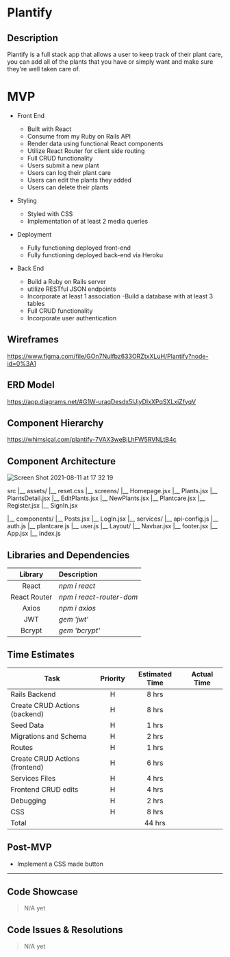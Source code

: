 # Plantify

## Description
Plantify is a full stack app that allows a user to keep track of their plant care, you can add all of the plants that you have or simply want and make sure they're well taken care of.

# MVP

- Front End
  - Built with React
  - Consume from my Ruby on Rails API 
  - Render data using functional React components
  - Utilize React Router for client side routing
  - Full CRUD functionality 
  - Users submit a new plant
  - Users can log their plant care
  - Users can edit the plants they added
  - Users can delete their plants

- Styling
  - Styled with CSS
  - Implementation of at least 2 media queries

- Deployment
  - Fully functioning deployed front-end
  - Fully functioning deployed back-end via Heroku

- Back End
  - Build a Ruby on Rails server
  - utilize RESTful JSON endpoints
  - Incorporate at least 1 association
  -Build a database with at least 3 tables
  - Full CRUD functionality 
  - Incorporate user authentication


## Wireframes

https://www.figma.com/file/GOn7Nulfbz633ORZtxXLuH/Plantify?node-id=0%3A1

## ERD Model

https://app.diagrams.net/#G1W-uraqDesdx5lJjyDIxXPqSXLxiZfyqV
## Component Hierarchy
https://whimsical.com/plantify-7VAX3weBjLhFW5RVNLtB4c


## Component Architecture
![Screen Shot 2021-08-11 at 17 32 19](https://user-images.githubusercontent.com/84581353/129106338-edce7052-773c-4bf6-ae87-cc8a1018ccfc.png)

src
|__ assets/
      |__ reset.css
|__ screens/
      |__ Homepage.jsx
      |__ Plants.jsx
      |__ PlantsDetail.jsx
      |__ EditPlants.jsx
      |__ NewPlants.jsx
      |__ Plantcare.jsx
      |__ Register.jsx
      |__ SignIn.jsx

|__ components/
      |__ Posts.jsx
      |__ LogIn.jsx
|__ services/
      |__ api-config.js
      |__ auth.js
      |__ plantcare.js
      |__ user.js
|__ Layout/
      |__ Navbar.jsx
      |__ footer.jsx
|__ App.jsx
|__ index.js

## Libraries and Dependencies

|     Library      | Description                                |
| :--------------: | :----------------------------------------- |
|      React       | _npm i react_ |
|   React Router   | _npm i react-router-dom_ |
|     Axios        | _npm i axios_ |
|     JWT          | _gem 'jwt'_ |
|     Bcrypt       | _gem 'bcrypt'_ |

## Time Estimates

| Task | Priority | Estimated Time | Actual Time
|------| :----: | :----: | :----: |
| Rails Backend                  | H  | 8 hrs                    
| Create CRUD Actions (backend)  | H  | 8 hrs                      
| Seed Data                      | H  | 1 hrs                      
| Migrations and Schema          | H  | 2 hrs                       
| Routes                         | H  | 1 hrs                       
| Create CRUD Actions (frontend) | H  | 6 hrs                        
| Services Files                 | H  | 4 hrs                       
| Frontend CRUD edits            | H  | 4 hrs                      
| Debugging                      | H  | 2 hrs                      
| CSS                            | H  | 8 hrs                    
| Total                          |    | 44 hrs                   


## Post-MVP

- Implement a CSS made button

***

## Code Showcase

> N/A yet

## Code Issues & Resolutions

> N/A yet
